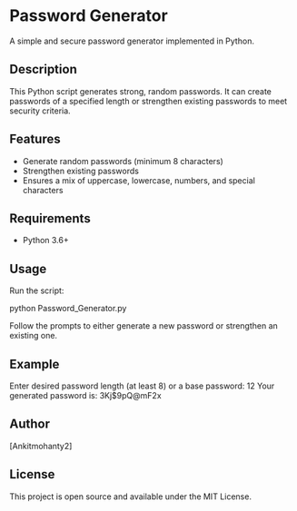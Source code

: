 # Password Generator

A simple and secure password generator implemented in Python.

## Description

This Python script generates strong, random passwords. It can create passwords of a specified length or strengthen existing passwords to meet security criteria.

## Features

- Generate random passwords (minimum 8 characters)
- Strengthen existing passwords
- Ensures a mix of uppercase, lowercase, numbers, and special characters

## Requirements

- Python 3.6+

## Usage

Run the script:

python Password_Generator.py


Follow the prompts to either generate a new password or strengthen an existing one.

## Example

Enter desired password length (at least 8) or a base password: 12
Your generated password is: 3Kj$9pQ@mF2x


## Author

[Ankitmohanty2]

## License

This project is open source and available under the MIT License.